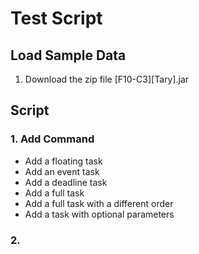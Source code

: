 # Test Script

## Load Sample Data
1. Download the zip file [F10-C3][Tary].jar


## Script
### 1. Add Command
* Add a floating task
* Add an event task
* Add a deadline task
* Add a full task
* Add a full task with a different order
* Add a task with optional parameters

### 2. 





